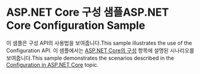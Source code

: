 # <a name="aspnet-core-configuration-sample"></a><span data-ttu-id="2d76f-101">ASP.NET Core 구성 샘플</span><span class="sxs-lookup"><span data-stu-id="2d76f-101">ASP.NET Core Configuration Sample</span></span>

<span data-ttu-id="2d76f-102">이 샘플은 구성 API의 사용법을 보여줍니다.</span><span class="sxs-lookup"><span data-stu-id="2d76f-102">This sample illustrates the use of the Configuration API.</span></span> <span data-ttu-id="2d76f-103">이 샘플에서는 [ASP.NET Core의 구성](https://docs.microsoft.com/aspnet/core/fundamentals/configuration) 항목에 설명된 시나리오를 보여줍니다.</span><span class="sxs-lookup"><span data-stu-id="2d76f-103">This sample demonstrates the scenarios described in the [Configuration in ASP.NET Core](https://docs.microsoft.com/aspnet/core/fundamentals/configuration) topic.</span></span>
